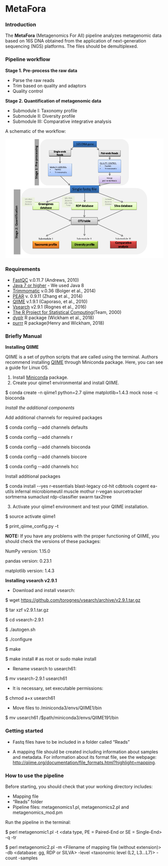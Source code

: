 # MetaFora
### Introduction
The **MetaFora** (Metagenomics For All) pipeline analyzes metagenomic data based on 16S DNA obtained from the application of next-generation sequencing (NGS) platforms. The files should be demultiplexed.

### Pipeline workflow
**Stage 1. Pre-process the raw data**  
- Parse the raw reads  
- Trim based on quality and adaptors  
- Quality control

**Stage 2. Quantification of metagenomic data**   
- Submodule I: Taxonomy profile
- Submodule II: Diversity profile
- Submodule III: Comparative integrative analysis


A schematic of the workflow: 

![](https://github.com/Irvilma/MetaFora/blob/master/Figures/workflow.png)

### Requirements

* [FastQC][5] v.0.11.7 (Andrews, 2010)
* [Java 7 or higher][6] - We used Java 8
* [Trimmomatic][7] v.0.36 (Bolger et al., 2014)
* [PEAR][8] v. 0.9.11 (Zhang et al., 2014)
* [QIIME][9] v.1.9.1 (Caporaso, et al., 2010)
* [Vsearch][10] v2.9.1 (Rognes et al., 2016)
* [The R Project for Statistical Computing][13](Team, 2000)
* [dyplr][14] R package (Wickham et al., 2018)
* [purrr][15] R package(Henry and Wickham, 2018)


### Briefly Manual

**Installing QIIME**

QIIME is a set of python scripts that are called using the terminal.
Authors recommend installing [QIIME][11] through Miniconda package. Here, you can see a guide for Linux OS.

1) Install [Miniconda][12] package. 
2) Create your qiime1 environmental and install QIIME.

$ conda create -n qiime1 python=2.7 qiime matplotlib=1.4.3 mock nose -c bioconda

*Install the additional components*

Add additional channels for required packages

$ conda config --add channels defaults

$ conda config --add channels r

$ conda config --add channels bioconda

$ conda config --add channels biocore

$ conda config --add channels hcc 
 
Install additional packages

$ conda install --yes r-essentials blast-legacy cd-hit cdbtools cogent ea-utils infernal microbiomeutil muscle mothur r-vegan sourcetracker sortmerna sumaclust rdp-classifier swarm tax2tree

3) Activate your qiime1 environment and test your QIIME installation.

$ source activate qiime1

$ print_qiime_config.py –t


**NOTE:** If you have any problems with the proper functioning of QIIME, you should check the versions of these packages:

NumPy version:	1.15.0

pandas version:	0.23.1

matplotlib version:	1.4.3




**Installing vsearch v2.9.1**

- Download and install vsearch:

$ wget https://github.com/torognes/vsearch/archive/v2.9.1.tar.gz

$ tar xzf v2.9.1.tar.gz

$ cd vsearch-2.9.1

$ ./autogen.sh

$ ./configure

$ make

$ make install  # as root or sudo make install


- Rename vsearch to usearch61:

$ mv vsearch-2.9.1 usearch61


- It is necessary, set executable permissions:

$ chmod a+x usearch61


- Move files to /miniconda3/envs/QIIME1/bin

$ mv usearch61  /$path/miniconda3/envs/QIIME191/bin


### Getting started

* Fastq files have to be included in a folder called “Reads”

* A mapping file should be created including information about samples and metadata. For information about its format file, see the webpage: http://qiime.org/documentation/file_formats.html?highlight=mapping.

### How to use the pipeline

Before starting, you should check that your working directory includes:

- Mapping file
- “Reads” folder
- Pipeline files: metagenomics1.pl, metagenomics2.pl and metagenomics_mod.pm

Run the pipeline in the terminal:

$ perl metagenomic1.pl -t <data type, PE = Paired-End or SE = Single-End> 
-q <Trimmomatic AVGQUAL value> -tr <Trimmomatic TRAILING value>

$ perl metagenomic2.pl -m <Filename of mapping file (without extension)> -db <database: gg, RDP or SILVA> -level <taxonomic level (L2, L3…L7)> -count <minimum number of count for retaining a OUT> -samples <minimum sample in which the OUT should be present>


[5]: https://www.bioinformatics.babraham.ac.uk/projects/fastqc/
[6]:https://www.java.com/en/
[7]:http://www.usadellab.org/cms/?page=trimmomatic
[8]:https://www.h-its.org/en/research/sco/software/#NextGenerationSequencingSequenceAnalysis
[9]:http://qiime.org/index.html
[10]:https://github.com/torognes/vsearch
[11]: http://qiime.org/install/install.html
[12]:https://anaconda.org/
[13]: https://www.r-project.org/
[14]:https://dplyr.tidyverse.org/
[15]:https://purrr.tidyverse.org/

